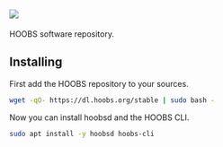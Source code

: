 # ![](https://raw.githubusercontent.com/hoobs-org/HOOBS/master/docs/logo.png)

HOOBS software repository.


## Installing
First add the HOOBS repository to your sources.

```sh
wget -qO- https://dl.hoobs.org/stable | sudo bash -
```

Now you can install hoobsd and the HOOBS CLI.

```sh
sudo apt install -y hoobsd hoobs-cli
```
